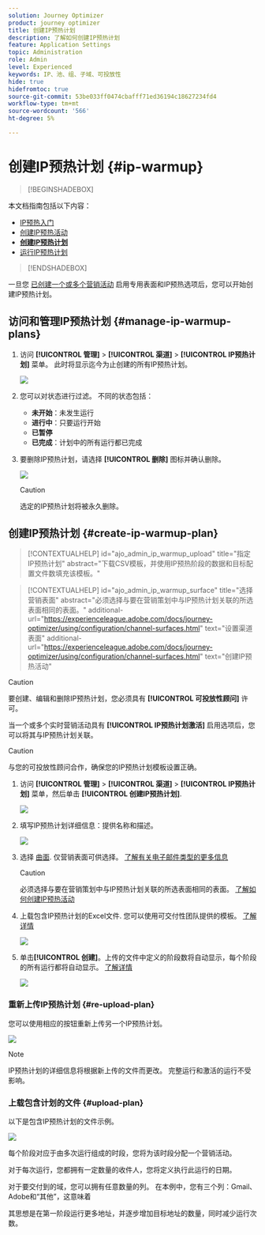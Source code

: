 ```yaml
---
solution: Journey Optimizer
product: journey optimizer
title: 创建IP预热计划
description: 了解如何创建IP预热计划
feature: Application Settings
topic: Administration
role: Admin
level: Experienced
keywords: IP、池、组、子域、可投放性
hide: true
hidefromtoc: true
source-git-commit: 53be033ff0474cbafff71ed36194c18627234fd4
workflow-type: tm+mt
source-wordcount: '566'
ht-degree: 5%

---
```


# 创建IP预热计划 {#ip-warmup}

>[!BEGINSHADEBOX]

本文档指南包括以下内容：

* [IP预热入门](ip-warmup-gs.md)
* [创建IP预热活动](ip-warmup-campaign.md)
* **[创建IP预热计划](ip-warmup-plan.md)**
* [运行IP预热计划](ip-warmup-running.md)

>[!ENDSHADEBOX]

一旦您 [已创建一个或多个营销活动](ip-warmup-campaign.md) 启用专用表面和IP预热选项后，您可以开始创建IP预热计划。

## 访问和管理IP预热计划 {#manage-ip-warmup-plans}

1. 访问 **[!UICONTROL 管理]** > **[!UICONTROL 渠道]** > **[!UICONTROL IP预热计划]** 菜单。 此时将显示迄今为止创建的所有IP预热计划。

   ![](assets/ip-warmup-filter-list.png)

1. 您可以对状态进行过滤。 不同的状态包括：

   * **未开始**：未发生运行
   * **进行中**：只要运行开始 <!--or is done?-->
   * **已暂停**
   * **已完成**：计划中的所有运行都已完成

1. 要删除IP预热计划，请选择 **[!UICONTROL 删除]** 图标并确认删除。

   ![](assets/ip-warmup-delete-plan.png)

   >[!CAUTION]
   >
   >选定的IP预热计划将被永久删除。

## 创建IP预热计划 {#create-ip-warmup-plan}

>[!CONTEXTUALHELP]
>id="ajo_admin_ip_warmup_upload"
>title="指定IP预热计划"
>abstract="下载CSV模板，并使用IP预热阶段的数据和目标配置文件数填充该模板。"

>[!CONTEXTUALHELP]
>id="ajo_admin_ip_warmup_surface"
>title="选择营销表面"
>abstract="必须选择与要在营销策划中与IP预热计划关联的所选表面相同的表面。"
>additional-url="https://experienceleague.adobe.com/docs/journey-optimizer/using/configuration/channel-surfaces.html" text="设置渠道表面"
>additional-url="https://experienceleague.adobe.com/docs/journey-optimizer/using/configuration/channel-surfaces.html" text="创建IP预热活动"

>[!CAUTION]
>
>要创建、编辑和删除IP预热计划，您必须具有 **[!UICONTROL 可投放性顾问]** 许可。
<!--Learn more on managing [!DNL Journey Optimizer] users' access rights in [this section](../administration/permissions-overview.md).-->

当一个或多个实时营销活动具有 **[!UICONTROL IP预热计划激活]** 启用选项后，您可以将其与IP预热计划关联。

>[!CAUTION]
>
>与您的可投放性顾问合作，确保您的IP预热计划模板设置正确。 <!--TBC-->

1. 访问 **[!UICONTROL 管理]** > **[!UICONTROL 渠道]** > **[!UICONTROL IP预热计划]** 菜单，然后单击 **[!UICONTROL 创建IP预热计划]**.

   ![](assets/ip-warmup-create-plan.png)

1. 填写IP预热计划详细信息：提供名称和描述。

   ![](assets/ip-warmup-plan-details.png)

1. 选择 [曲面](channel-surfaces.md). 仅营销表面可供选择。 [了解有关电子邮件类型的更多信息](../email/email-settings.md#email-type)

   >[!CAUTION]
   >
   >必须选择与要在营销策划中与IP预热计划关联的所选表面相同的表面。 [了解如何创建IP预热活动](#create-ip-warmup-campaign)

1. 上载包含IP预热计划的Excel文件<!--which formats are allowed?-->. 您可以使用可交付性团队提供的模板。<!--TBC?--> [了解详情](#upload-plan)
   <!--
    You can also download the Excel template from the [!DNL Journey Optimizer] user interface and upload it after filling it with the IP warmup details.-->

   ![](assets/ip-warmup-upload-success.png)

1. 单击&#x200B;**[!UICONTROL 创建]**。上传的文件中定义的阶段数将自动显示，每个阶段的所有运行都将自动显示。 [了解详情](#upload-plan)

   ![](assets/ip-warmup-plan-phases.png)

### 重新上传IP预热计划 {#re-upload-plan}

您可以使用相应的按钮重新上传另一个IP预热计划。

![](assets/ip-warmup-re-upload-plan.png)

>[!NOTE]
>
>IP预热计划的详细信息将根据新上传的文件而更改。 完整运行和激活的运行不受影响。

### 上载包含计划的文件 {#upload-plan}

以下是包含IP预热计划的文件示例。

![](assets/ip-warmup-sample-file.png)

每个阶段对应于由多次运行组成的时段，您将为该时段分配一个营销活动。

对于每次运行，您都拥有一定数量的收件人，您将定义执行此运行的日期。

对于要交付到的域，您可以拥有任意数量的列。 在本例中，您有三个列：Gmail、Adobe和“其他”，这意味着

其思想是在第一阶段运行更多地址，并逐步增加目标地址的数量，同时减少运行次数。
